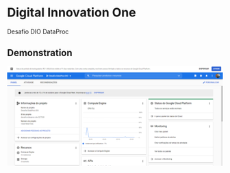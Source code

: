 # Digital Innovation One

Desafio DIO DataProc


## Demonstration

<img src="/tela.png" alt="Exemplo">